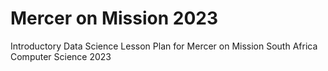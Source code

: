 # Mercer on Mission 2023
 Introductory Data Science Lesson Plan for Mercer on Mission South Africa Computer Science 2023
